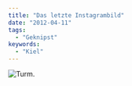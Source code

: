 ```yaml
---
title: "Das letzte Instagrambild"
date: "2012-04-11"
tags:
  - "Geknipst"
keywords:
  - "Kiel"
---
```


![Turm.](/img/codecandies/20120411-194044.jpg)
